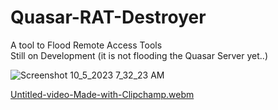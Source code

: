 # Quasar-RAT-Destroyer
A tool to Flood Remote Access Tools                 
Still on Development (it is not flooding the Quasar Server yet..)

![Screenshot 10_5_2023 7_32_23 AM](https://github.com/HamanHarasha/Quasar-RAT-Destroyer/assets/135638516/7220b3c0-13e1-442e-a53a-f17bd4cff82e)

[Untitled-video-Made-with-Clipchamp.webm](https://github.com/HamanHarasha/Quasar-RAT-Destroyer/assets/135638516/cbaa6f28-2506-4dfd-82c3-62d6f505daed)
